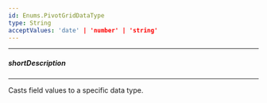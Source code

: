 ```yaml
---
id: Enums.PivotGridDataType
type: String
acceptValues: 'date' | 'number' | 'string'
---
```

---
##### shortDescription
<!-- Description goes here -->

---
<!-- Description goes here -->
Casts field values to a specific data type.